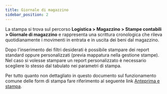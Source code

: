 ```yaml
---
title: Giornale di magazzino
sidebar_position: 2
---
```


La stampa si trova sul percorso **Logistica > Magazzino  >  Stampe contabili > Giornale di magazzino** e rappresenta una scrittura cronologica che rileva quotidianamente i movimenti in entrata e in uscita dei beni dal magazzino.

Dopo l'inserimento dei filtri desiderati è possibile stampare dei report standard oppure personalizzati (previa mappatura nella gestione stampe). Nel caso si volesse stampare un report personalizzato è necessario scegliere lo stesso dal tabulato nei parametri di stampa.

Per tutto quanto non dettagliato in questo documento sul funzionamento comune delle form di stampa fare riferimento al seguente link [Anteprima e stampa](/docs/guide/common/operations-with-data/reports).